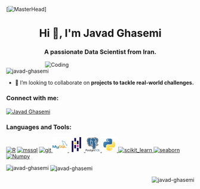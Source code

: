 [![MasterHead](https://t3.ftcdn.net/jpg/03/04/68/52/360_F_304685223_ttVGVAkC5JlfgEOTO8KYbN4tjnRqM715.jpg)]
<h1 align="center">Hi 👋, I'm Javad Ghasemi</h1>
<h3 align="center">A passionate Data Scientist from Iran.</h3>
<img align="right" alt="Coding" width="400" src="https://assets-global.website-files.com/5c19020c997c25514d17d86f/60c0d9460c02947666c0d70c_Data%20report.gif">

<p align="left"> <img src="https://komarev.com/ghpvc/?username=javad-ghasemi&label=Profile%20views&color=0e75b6&style=flat" alt="javad-ghasemi" /> </p>

- 👯 I’m looking to collaborate on **projects to tackle real-world challenges.**

<h3 align="left">Connect with me:</h3>
<p align="left">
<a href="linkedin.com/in/javad-ghasemi-b33064245" target="blank"><img align="center" src="https://www.svgrepo.com/show/448234/linkedin.svg" alt="Javad Ghasemi" height="30" width="40" /></a>
</p>

<h3 align="left">Languages and Tools:</h3>
<p align="left"> 
  <a href="https://en.wikipedia.org/wiki/R_(programming_language)" target="_blank" rel="noreferrer"> <img src="https://www.svgrepo.com/show/342153/r.svg" alt="R" width="40" height="40"/></a> 
  <a href="https://www.microsoft.com/en-us/sql-server" target="_blank" rel="noreferrer"> <img src="https://www.svgrepo.com/show/303229/microsoft-sql-server-logo.svg" alt="mssql" width="40" height="40"/></a> 
  <a href="https://git-scm.com/" target="_blank" rel="noreferrer"> <img src="https://www.vectorlogo.zone/logos/git-scm/git-scm-icon.svg" alt="git" width="40" height="40"/> </a> 
  <a href="https://www.mysql.com/" target="_blank" rel="noreferrer"> <img src="https://raw.githubusercontent.com/devicons/devicon/master/icons/mysql/mysql-original-wordmark.svg" alt="mysql" width="40" height="40"/> </a> 
  <a href="https://pandas.pydata.org/" target="_blank" rel="noreferrer"> <img src="https://raw.githubusercontent.com/devicons/devicon/2ae2a900d2f041da66e950e4d48052658d850630/icons/pandas/pandas-original.svg" alt="pandas" width="40" height="40"/> </a> 
  <a href="https://www.postgresql.org" target="_blank" rel="noreferrer"> <img src="https://raw.githubusercontent.com/devicons/devicon/master/icons/postgresql/postgresql-original-wordmark.svg" alt="postgresql" width="40" height="40"/> </a> 
  <a href="https://www.python.org" target="_blank" rel="noreferrer"> <img src="https://raw.githubusercontent.com/devicons/devicon/master/icons/python/python-original.svg" alt="python" width="40" height="40"/> </a> 
  <a href="https://scikit-learn.org/" target="_blank" rel="noreferrer"> <img src="https://upload.wikimedia.org/wikipedia/commons/0/05/Scikit_learn_logo_small.svg" alt="scikit_learn" width="40" height="40"/> </a> 
  <a href="https://seaborn.pydata.org/" target="_blank" rel="noreferrer"> <img src="https://seaborn.pydata.org/_images/logo-mark-lightbg.svg" alt="seaborn" width="40" height="40"/> </a> 
<a href="https://numpy.org/" target="_blank" rel="noreferrer"> <img src="https://www.svgrepo.com/show/354127/numpy.svg" alt="Numpy" width="40" height="40"/> </a> </p>

<p><img align="left" src="https://github-readme-stats.vercel.app/api/top-langs?username=javad-ghasemi&show_icons=true&locale=en&layout=compact" alt="javad-ghasemi" /></p>

<p>&nbsp;<img align="center" src="https://github-readme-stats.vercel.app/api?username=javad-ghasemi&show_icons=true&locale=en" alt="javad-ghasemi" /></p>

<p><img align="right" src="https://github-readme-streak-stats.herokuapp.com/?user=javad-ghasemi&" alt="javad-ghasemi" /></p>
